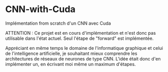 # CNN-with-Cuda

Implémentation from scratch d'un CNN avec Cuda

ATTENTION : Ce projet est en cours d'implémentation et n'est donc pas utilisable dans l'état actuel. Seul l'étape de "forward" est implémentée.

Appréciant en même temps le domaine de l'informatique graphique et celui de l'intelligence artificielle, je souhaitant mieux comprendre les architectures de réseaux de neurones de type CNN. L'idée était donc d'en implémenter un, en écrivant moi même un maximum d'étapes.

